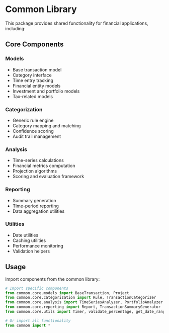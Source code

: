 # Common Library

This package provides shared functionality for financial applications, including:

## Core Components

### Models
- Base transaction model
- Category interface
- Time entry tracking
- Financial entity models
- Investment and portfolio models
- Tax-related models

### Categorization
- Generic rule engine
- Category mapping and matching
- Confidence scoring
- Audit trail management

### Analysis
- Time-series calculations
- Financial metrics computation
- Projection algorithms
- Scoring and evaluation framework

### Reporting
- Summary generation
- Time-period reporting
- Data aggregation utilities

### Utilities
- Date utilities
- Caching utilities
- Performance monitoring
- Validation helpers

## Usage

Import components from the common library:

```python
# Import specific components
from common.core.models import BaseTransaction, Project
from common.core.categorization import Rule, TransactionCategorizer
from common.core.analysis import TimeSeriesAnalyzer, PortfolioAnalyzer
from common.core.reporting import Report, TransactionSummaryGenerator
from common.core.utils import Timer, validate_percentage, get_date_range

# Or import all functionality
from common import *
```